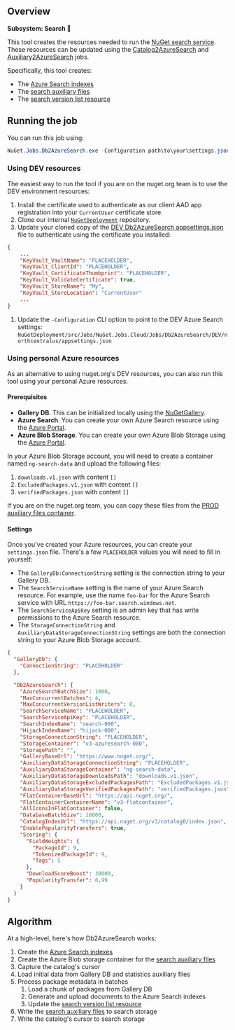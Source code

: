 ## Overview

**Subsystem: Search 🔎**

This tool creates the resources needed to run the [NuGet search service](../NuGet.Services.SearchService). These resources can be updated using the [Catalog2AzureSearch](../NuGet.Jobs.Catalog2AzureSearch) and [Auxiliary2AzureSearch](../NuGet.Jobs.Auxiliary2AzureSearch) jobs.

Specifically, this tool creates:

* The [Azure Search indexes](../../docs/Azure-Search-indexes.md)
* The [search auxiliary files](../../docs/Search-auxiliary-files.md)
* The [search version list resource](../../docs/Search-version-list-resource.md)

## Running the job

You can run this job using:

```ps1
NuGet.Jobs.Db2AzureSearch.exe -Configuration path\to\your\settings.json
```

### Using DEV resources

The easiest way to run the tool if you are on the nuget.org team is to use the DEV environment resources:

1. Install the certificate used to authenticate as our client AAD app registration into your `CurrentUser` certificate store.
1. Clone our internal [`NuGetDeployment`](https://nuget.visualstudio.com/DefaultCollection/NuGetMicrosoft/_git/NuGetDeploymentp) repository.
1. Update your cloned copy of the [DEV Db2AzureSearch appsettings.json](https://nuget.visualstudio.com/DefaultCollection/NuGetMicrosoft/_git/NuGetDeployment?path=%2Fsrc%2FJobs%2FNuGet.Jobs.Cloud%2FJobs%2FDb2AzureSearch%2FDEV%2Fnorthcentralus%2Fappsettings.json) file to authenticate using the certificate you installed:
```json
{
    ...
    "KeyVault_VaultName": "PLACEHOLDER",
    "KeyVault_ClientId": "PLACEHOLDER",
    "KeyVault_CertificateThumbprint": "PLACEHOLDER",
    "KeyVault_ValidateCertificate": true,
    "KeyVault_StoreName": "My",
    "KeyVault_StoreLocation": "CurrentUser"
    ...
}
```

1. Update the `-Configuration` CLI option to point to the DEV Azure Search settings: `NuGetDeployment/src/Jobs/NuGet.Jobs.Cloud/Jobs/Db2AzureSearch/DEV/northcentralus/appsettings.json`

### Using personal Azure resources

As an alternative to using nuget.org's DEV resources, you can also run this tool using your personal Azure resources.

#### Prerequisites

- **Gallery DB**. This can be initialized locally using the [NuGetGallery](https://github.com/NuGet/NuGetGallery/blob/master/README.md).
- **Azure Search**. You can create your own Azure Search resource using the [Azure Portal](https://docs.microsoft.com/en-us/azure/search/search-create-service-portal).
- **Azure Blob Storage**. You can create your own Azure Blob Storage using the [Azure Portal](https://docs.microsoft.com/en-us/azure/storage/common/storage-account-create).

In your Azure Blob Storage account, you will need to create a container named `ng-search-data` and upload the following files:
1. `downloads.v1.json` with content `[]`
1. `ExcludedPackages.v1.json` with content `[]`
1. `verifiedPackages.json` with content `[]`

If you are on the nuget.org team, you can copy these files from the [PROD auxiliary files container](https://nuget.visualstudio.com/DefaultCollection/NuGetMicrosoft/_git/NuGetDeployment?path=%2Fsrc%2FJobs%2FNuGet.Jobs.Cloud%2FJobs%2FDb2AzureSearch%2FPROD%2Fnorthcentralus%2Fappsettings.json&version=GBmaster&line=18&lineEnd=24&lineStartColumn=1&lineEndColumn=1&lineStyle=plain).

#### Settings

Once you've created your Azure resources, you can create your `settings.json` file. There's a few `PLACEHOLDER` values you will need to fill in yourself:

* The `GalleryDb:ConnectionString` setting is the connection string to your Gallery DB.
* The `SearchServiceName` setting is the name of your Azure Search resource. For example, use the name `foo-bar` for the Azure Search service with URL `https://foo-bar.search.windows.net`.
* The `SearchServiceApiKey` setting is an admin key that has write permissions to the Azure Search resource.
* The `StorageConnectionString` and `AuxiliaryDataStorageConnectionString` settings are both the connection string to your Azure Blob Storage account.

```json
{
  "GalleryDb": {
    "ConnectionString": "PLACEHOLDER"
  },

  "Db2AzureSearch": {
    "AzureSearchBatchSize": 1000,
    "MaxConcurrentBatches": 4,
    "MaxConcurrentVersionListWriters": 8,
    "SearchServiceName": "PLACEHOLDER",
    "SearchServiceApiKey": "PLACEHOLDER",
    "SearchIndexName": "search-000",
    "HijackIndexName": "hijack-000",
    "StorageConnectionString": "PLACEHOLDER",
    "StorageContainer": "v3-azuresearch-000",
    "StoragePath": "",
    "GalleryBaseUrl": "https://www.nuget.org/",
    "AuxiliaryDataStorageConnectionString": "PLACEHOLDER",
    "AuxiliaryDataStorageContainer": "ng-search-data",
    "AuxiliaryDataStorageDownloadsPath": "downloads.v1.json",
    "AuxiliaryDataStorageExcludedPackagesPath": "ExcludedPackages.v1.json",
    "AuxiliaryDataStorageVerifiedPackagesPath": "verifiedPackages.json",
    "FlatContainerBaseUrl": "https://api.nuget.org/",
    "FlatContainerContainerName": "v3-flatcontainer",
    "AllIconsInFlatContainer": false,
    "DatabaseBatchSize": 10000,
    "CatalogIndexUrl": "https://api.nuget.org/v3/catalog0/index.json",
    "EnablePopularityTransfers": true,
    "Scoring": {
      "FieldWeights": {
        "PackageId": 9,
        "TokenizedPackageId": 9,
        "Tags": 5
      },
      "DownloadScoreBoost": 30000,
      "PopularityTransfer": 0.99
    }
  }
}
```

## Algorithm

At a high-level, here's how Db2AzureSearch works:

1. Create the [Azure Search indexes](../../docs/Azure-Search-indexes.md)
1. Create the Azure Blob storage container for the [search auxiliary files](../../docs/Search-auxiliary-files.md)
1. Capture the catalog's cursor
1. Load initial data from Gallery DB and statistics auxiliary files
1. Process package metadata in batches
    1. Load a chunk of packages from Gallery DB
    1. Generate and upload documents to the Azure Search indexes
    1. Update the [search version list resource](../../docs/Search-version-list-resource.md)
1. Write the [search auxiliary files](../../docs/Search-auxiliary-files.md) to search storage
1. Write the catalog's cursor to search storage